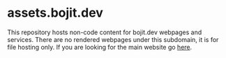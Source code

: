 # assets.bojit.dev

This repository hosts non-code content for bojit.dev webpages and services. There are no rendered webpages under this subdomain, it is for file hosting only.
If you are looking for the main website go [here](https://bojit.dev).